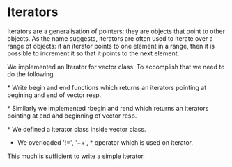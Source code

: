 # Iterators 

Iterators are a generalisation of pointers: they are objects that point to other objects. As the name suggests, iterators are often used to iterate over a range of objects: if an iterator points to one element in a range, then it is possible to increment it so that it points to the next element.

We implemented an Iterator for vector class. To accomplish that we need to do the following

* Write begin and end functions which returns an iterators pointing at begining and end of vector resp.

* Similarly we implemented rbegin and rend which returns an iterators pointing at end and beginning of vector resp.

* We defined a iterator class inside vector class.

* We overloaded '!=', '++', * operator which is used on iterator.

This much is sufficient to write a simple iterator.
